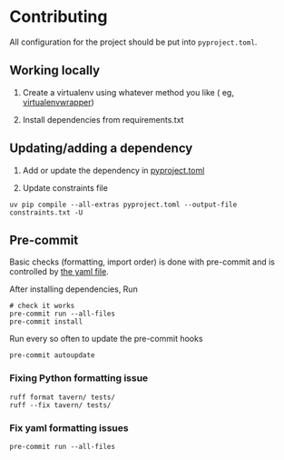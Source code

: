 # Contributing

All configuration for the project should be put into `pyproject.toml`.

## Working locally

1. Create a virtualenv using whatever method you like (
   eg, [virtualenvwrapper](https://virtualenvwrapper.readthedocs.io/))

1. Install dependencies from requirements.txt

## Updating/adding a dependency

1. Add or update the dependency in [pyproject.toml](/pyproject.toml)

1. Update constraints file

```shell
uv pip compile --all-extras pyproject.toml --output-file constraints.txt -U
```

## Pre-commit

Basic checks (formatting, import order) is done with pre-commit and is controlled by [the yaml file](/.pre-commit-config.yaml).

After installing dependencies, Run

    # check it works
    pre-commit run --all-files
    pre-commit install

Run every so often to update the pre-commit hooks

    pre-commit autoupdate

### Fixing Python formatting issue

    ruff format tavern/ tests/
    ruff --fix tavern/ tests/

### Fix yaml formatting issues

    pre-commit run --all-files

